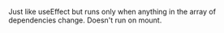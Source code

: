 Just like useEffect but runs only when anything in the array of dependencies change. Doesn't run on mount.